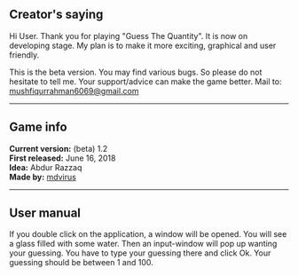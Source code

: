 ## Creator's saying
Hi User. Thank you for playing "Guess The Quantity". It is now on developing stage. My plan is to make it more exciting, graphical and user friendly.

This is the beta version. You may find various bugs. So please do not hesitate to tell me. Your support/advice can make the game better. Mail to: [mushfiqurrahman6069@gmail.com](mailto:mushfiqurrahman6069@gmail.com)

---

## Game info
**Current version:** (beta) 1.2  
**First released:** June 16, 2018  
**Idea:** Abdur Razzaq  
**Made by:** [mdvirus](https://mdvirus.wordpress.com)

---

## User manual
If you double click on the application, a window will be opened. You will see a glass filled with some water. Then an input-window will pop up wanting your guessing. You have to type your guessing there and click Ok. Your guessing should be between 1 and 100.

